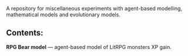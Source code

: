 A repository for miscellaneous experiments with agent-based modelling, mathematical models and evolutionary models.

## Contents:
**RPG Bear model** — agent-based model of LitRPG monsters XP gain. 
